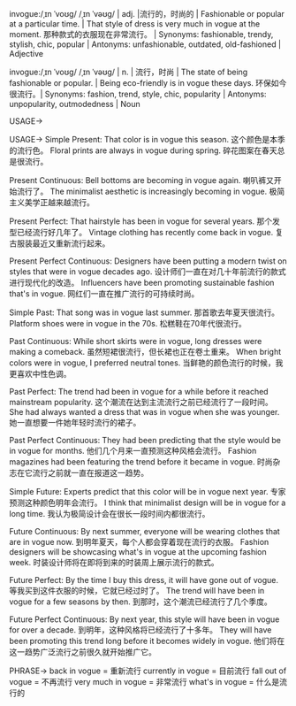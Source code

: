 invogue:/ˌɪn ˈvoʊɡ/ /ˌɪn ˈvəʊɡ/ | adj. |流行的，时尚的 | Fashionable or popular at a particular time. | That style of dress is very much in vogue at the moment. 那种款式的衣服现在非常流行。 | Synonyms: fashionable, trendy, stylish, chic, popular | Antonyms: unfashionable, outdated, old-fashioned | Adjective

invogue:/ˌɪn ˈvoʊɡ/ /ˌɪn ˈvəʊɡ/ | n. | 流行，时尚 | The state of being fashionable or popular. |  Being eco-friendly is in vogue these days.  环保如今很流行。| Synonyms: fashion, trend, style, chic, popularity | Antonyms: unpopularity, outmodedness | Noun


USAGE->

USAGE->
Simple Present:
That color is in vogue this season.  这个颜色是本季的流行色。
Floral prints are always in vogue during spring.  碎花图案在春天总是很流行。

Present Continuous:
Bell bottoms are becoming in vogue again.  喇叭裤又开始流行了。
The minimalist aesthetic is increasingly becoming in vogue. 极简主义美学正越来越流行。

Present Perfect:
That hairstyle has been in vogue for several years.  那个发型已经流行好几年了。
Vintage clothing has recently come back in vogue.  复古服装最近又重新流行起来。

Present Perfect Continuous:
Designers have been putting a modern twist on styles that were in vogue decades ago.  设计师们一直在对几十年前流行的款式进行现代化的改造。
Influencers have been promoting sustainable fashion that's in vogue.  网红们一直在推广流行的可持续时尚。

Simple Past:
That song was in vogue last summer.  那首歌去年夏天很流行。
Platform shoes were in vogue in the 70s.  松糕鞋在70年代很流行。

Past Continuous:
While short skirts were in vogue, long dresses were making a comeback.  虽然短裙很流行，但长裙也正在卷土重来。
When bright colors were in vogue, I preferred neutral tones.  当鲜艳的颜色流行的时候，我更喜欢中性色调。

Past Perfect:
The trend had been in vogue for a while before it reached mainstream popularity.  这个潮流在达到主流流行之前已经流行了一段时间。
She had always wanted a dress that was in vogue when she was younger.  她一直想要一件她年轻时流行的裙子。

Past Perfect Continuous:
They had been predicting that the style would be in vogue for months.  他们几个月来一直预测这种风格会流行。
Fashion magazines had been featuring the trend before it became in vogue.  时尚杂志在它流行之前就一直在报道这一趋势。

Simple Future:
Experts predict that this color will be in vogue next year.  专家预测这种颜色明年会流行。
I think that minimalist design will be in vogue for a long time.  我认为极简设计会在很长一段时间内都很流行。

Future Continuous:
By next summer, everyone will be wearing clothes that are in vogue now.  到明年夏天，每个人都会穿着现在流行的衣服。
Fashion designers will be showcasing what's in vogue at the upcoming fashion week.  时装设计师将在即将到来的时装周上展示流行的款式。

Future Perfect:
By the time I buy this dress, it will have gone out of vogue.  等我买到这件衣服的时候，它就已经过时了。
The trend will have been in vogue for a few seasons by then. 到那时，这个潮流已经流行了几个季度。

Future Perfect Continuous:
By next year, this style will have been in vogue for over a decade.  到明年，这种风格将已经流行了十多年。
They will have been promoting this trend long before it becomes widely in vogue.  他们将在这一趋势广泛流行之前很久就开始推广它。



PHRASE->
back in vogue = 重新流行
currently in vogue = 目前流行
fall out of vogue = 不再流行
very much in vogue = 非常流行
what's in vogue = 什么是流行的